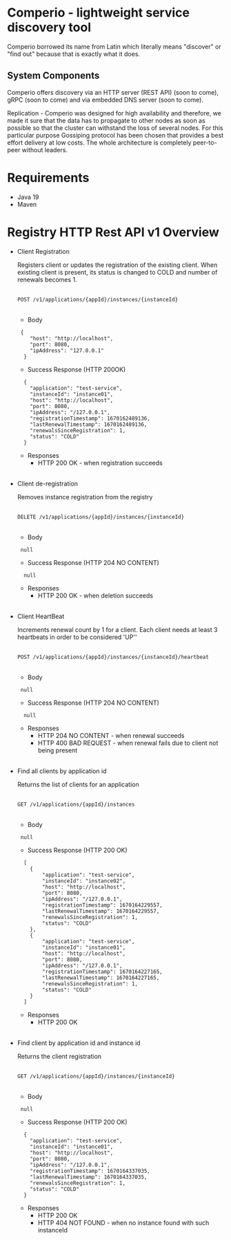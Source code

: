 # Comperio - lightweight service discovery tool

Comperio borrowed its name from Latin which literally means "discover" or "find out" because that is exactly what it does.

## System Components
Comperio offers discovery via an HTTP server (REST API) (soon to come), gRPC (soon to come) and via embedded DNS server (soon to come).

Replication - Comperio was designed for high availability and therefore, we made it sure that the data has to propagate to other nodes as soon as possible so that the cluster can withstand the loss of several nodes. For this particular purpose Gossiping protocol has been chosen that provides a best effort delivery at low costs. The whole architecture is completely peer-to-peer without leaders.

# Requirements 
- Java 19
- Maven


# Registry HTTP Rest API v1 Overview
- Client Registration
<br/> <p>Registers client or updates the registration of the existing client. When existing client is present, its status is changed to COLD and number of renewals becomes 1.</p> <br/>
``POST /v1/applications/{appId}/instances/{instanceId}`` <br/><br/>
    - Body 
  ```
   {
      "host": "http://localhost",
      "port": 8080,
      "ipAddress": "127.0.0.1"
    } 
    ```
  - Success Response (HTTP 200OK)
  ```
    {
      "application": "test-service",
      "instanceId": "instance01",
      "host": "http://localhost",
      "port": 8080,
      "ipAddress": "/127.0.0.1",
      "registrationTimestamp": 1670162489136,
      "lastRenewalTimestamp": 1670162489136,
      "renewalsSinceRegistration": 1,
      "status": "COLD"
    }
  ```
  - Responses
    - HTTP 200 OK - when registration succeeds
      <br/>
      <br/>

- Client de-registration
  <br/> <p>Removes instance registration from the registry</p> <br/>
  ``DELETE /v1/applications/{appId}/instances/{instanceId}`` <br/><br/>
    - Body
  ```
   null
  ```
    - Success Response (HTTP 204 NO CONTENT)
  ```
    null
  ```
    - Responses
        - HTTP 200 OK - when deletion succeeds
          <br/>
          <br/>
      
- Client HeartBeat
  <br/> <p>Increments renewal count by 1 for a client. Each client needs at least 3 heartbeats in order to be considered 'UP''</p> <br/>
  ``POST /v1/applications/{appId}/instances/{instanceId}/heartbeat`` <br/><br/>
    - Body
  ```
   null
  ```
    - Success Response (HTTP 204 NO CONTENT)
  ```
    null
  ```
    - Responses
        - HTTP 204 NO CONTENT - when renewal succeeds
        - HTTP 400 BAD REQUEST - when renewal fails due to client not being present
          <br/>
          <br/>

- Find all clients by application id
  <br/> <p>Returns the list of clients for an application</p> <br/>
  ``GET /v1/applications/{appId}/instances`` <br/><br/>
    - Body
  ```
   null
  ```
    - Success Response (HTTP 200 OK)
  ```
    [
      {
          "application": "test-service",
          "instanceId": "instance02",
          "host": "http://localhost",
          "port": 8080,
          "ipAddress": "/127.0.0.1",
          "registrationTimestamp": 1670164229557,
          "lastRenewalTimestamp": 1670164229557,
          "renewalsSinceRegistration": 1,
          "status": "COLD"
      },
      {
          "application": "test-service",
          "instanceId": "instance01",
          "host": "http://localhost",
          "port": 8080,
          "ipAddress": "/127.0.0.1",
          "registrationTimestamp": 1670164227165,
          "lastRenewalTimestamp": 1670164227165,
          "renewalsSinceRegistration": 1,
          "status": "COLD"
      }
    ]
  ```
    - Responses
        - HTTP 200 OK
          <br/>
          <br/>

- Find client by application id and instance id
  <br/> <p>Returns the client registration</p> <br/>
  ``GET /v1/applications/{appId}/instances/{instanceId}`` <br/><br/>
    - Body
  ```
   null
  ```
    - Success Response (HTTP 200 OK)
  ```
    {
      "application": "test-service",
      "instanceId": "instance01",
      "host": "http://localhost",
      "port": 8080,
      "ipAddress": "/127.0.0.1",
      "registrationTimestamp": 1670164337035,
      "lastRenewalTimestamp": 1670164337035,
      "renewalsSinceRegistration": 1,
      "status": "COLD"
    }
  ```
    - Responses
        - HTTP 200 OK
        - HTTP 404 NOT FOUND - when no instance found with such instanceId
          <br/>
          <br/>
